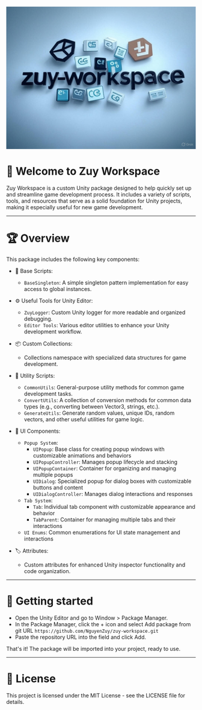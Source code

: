 <p align="center">
  <a href="https://skillicons.dev">
    <img src="zuy.jpg" />
  </a>
</p>

# 📣 Welcome to **Zuy Workspace**

Zuy Workspace is a custom Unity package designed to help quickly set up and streamline game development process. It includes a variety of scripts, tools, and resources that serve as a solid foundation for Unity projects, making it especially useful for new game development.

-------------------------------

# ️🏆 Overview 

This package includes the following key components:

- 🔧 Base Scripts:
    - `BaseSingleton`: A simple singleton pattern implementation for easy access to global instances.

- ⚙️ Useful Tools for Unity Editor:
    - `ZuyLogger`: Custom Unity logger for more readable and organized debugging.
    - `Editor Tools`: Various editor utilities to enhance your Unity development workflow.

- 📦 Custom Collections:
    - Collections namespace with specialized data structures for game development.
    
- 🔨 Utility Scripts:
    - `CommonUtils`: General-purpose utility methods for common game development tasks.
    - `ConvertUtils`: A collection of conversion methods for common data types (e.g., converting between Vector3, strings, etc.).
    - `GenerateUtils`: Generate random values, unique IDs, random vectors, and other useful utilities for game logic.

- 🎨 UI Components:
    - `Popup System`:
        - `UIPopup`: Base class for creating popup windows with customizable animations and behaviors
        - `UIPopupController`: Manages popup lifecycle and stacking
        - `UIPopupContainer`: Container for organizing and managing multiple popups
        - `UIDialog`: Specialized popup for dialog boxes with customizable buttons and content
        - `UIDialogController`: Manages dialog interactions and responses
    - `Tab System`:
        - `Tab`: Individual tab component with customizable appearance and behavior
        - `TabParent`: Container for managing multiple tabs and their interactions
    - `UI Enums`: Common enumerations for UI state management and interactions

- 🏷️ Attributes:
    - Custom attributes for enhanced Unity inspector functionality and code organization.

-------------------------------

# 🚀 Getting started

- Open the Unity Editor and go to Window > Package Manager.
- In the Package Manager, click the + icon and select Add package from git URL `https://github.com/NguyenZuy/zuy-workspace.git`
- Paste the repository URL into the field and click Add.

That's it! The package will be imported into your project, ready to use.

-------------------------------

# 📄 License

This project is licensed under the MIT License - see the LICENSE file for details.

